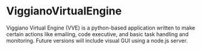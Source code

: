 # ViggianoVirtualEngine
Viggiano Virtual Engine (VVE) is a python-based application written to make certain actions like emailing, code executive, and basic task handling and monitoring. Future versions will include visual GUI using a node.js server.
